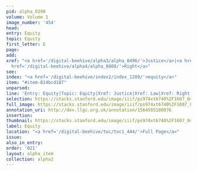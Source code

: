 ```yaml
---
pid: alpha_0290
volume: Volume 1
image_number: '454'
head: 
entry: Equity
topic: Equity
first_letter: E
page: 
add: 
xref: "<a href='/digital-beehive/alpha3/alpha_0496/'>Justice</a>|<a href='/digital-beehive/alpha3/alpha_0520/'>Law</a>|<a
  href='/digital-beehive/alpha4/alpha_0808/'>Right</a>"
see: 
index: "<a href='/digital-beehive/index2/index_1289/'>equity</a>"
item: "#item-814bcd187"
unparsed: 
line: 'Entry: Equity|Topic: Equity|Xref: Justice|Xref: Law|Xref: Right|Index: equity|#item-814bcd187'
selection: https://stacks.stanford.edu/image/iiif/ps974xt6740%2F1607_0453/766,1367,2895,301/full/0/default.jpg
full_image: https://stacks.stanford.edu/image/iiif/ps974xt6740%2F1607_0453/full/full/0/default.jpg
annotation_uri: http://dev.llgc.org.uk/annotation/1564585108076
insertion: 
thumbnail: https://stacks.stanford.edu/image/iiif/ps974xt6740%2F1607_0453/766,1367,600,180/250,/0/default.jpg
label: Equity
location: "<a href='/digital-beehive/toc/toc1_444/'>Full Page</a>"
issue: 
also_in_entry: 
order: '021'
layout: alpha_item
collection: alpha2
---
```

